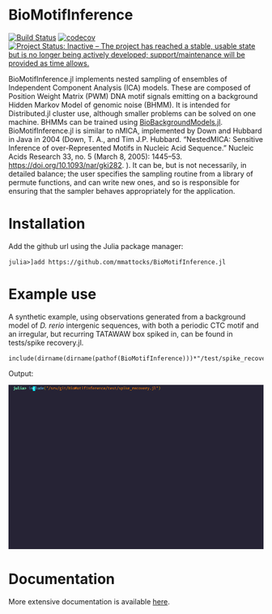 # BioMotifInference
[![Build Status](https://travis-ci.org/mmattocks/BioMotifInference.jl.svg?branch=master)](https://travis-ci.org/mmattocks/BioMotifInference.jl)
[![codecov](https://codecov.io/gh/mmattocks/BioMotifInference.jl/branch/master/graph/badge.svg)](https://codecov.io/gh/mmattocks/BioMotifInference.jl)
[![Project Status: Inactive – The project has reached a stable, usable state but is no longer being actively developed; support/maintenance will be provided as time allows.](https://www.repostatus.org/badges/latest/inactive.svg)](https://www.repostatus.org/#inactive)

BioMotifInference.jl implements nested sampling of ensembles of Independent Component Analysis (ICA) models. These are composed of Position Weight Matrix (PWM) DNA motif signals emitting on a background Hidden Markov Model of genomic noise (BHMM). It is intended for Distributed.jl cluster use, although smaller problems can be solved on one machine. BHMMs can be trained using [BioBackgroundModels.jl](https://github.com/mmattocks/BioBackgroundModels.jl). BioMotifInference.jl is similar to nMICA, implemented by Down and Hubbard in Java in 2004 (Down, T. A., and Tim J.P. Hubbard. “NestedMICA: Sensitive Inference of over-Represented Motifs in Nucleic Acid Sequence.” Nucleic Acids Research 33, no. 5 (March 8, 2005): 1445–53. https://doi.org/10.1093/nar/gki282.
). It can be, but is not necessarily, in detailed balance; the user specifies the sampling routine from a library of permute functions, and can write new ones, and so is responsible for ensuring that the sampler behaves appropriately for the application.

# Installation

Add the github url using the Julia package manager:

```
julia>]add https://github.com/mmattocks/BioMotifInference.jl
```

# Example use

A synthetic example, using observations generated from a background model of _D. rerio_ intergenic sequences, with both a periodic CTC motif and an irregular, but recurring TATAWAW box spiked in, can be found in tests/spike recovery.jl.

```
include(dirname(dirname(pathof(BioMotifInference)))*"/test/spike_recovery.jl")
```

Output:

![](bmi.gif)

# Documentation
More extensive documentation is available [here](https://github.com/mmattocks/Thesis/blob/master/chapters/PTII/BMI.tex).